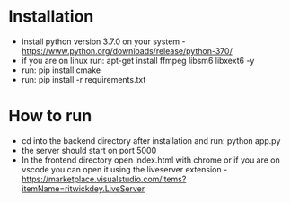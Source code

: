 <h1> Installation </h1>

- install python version 3.7.0 on your system - https://www.python.org/downloads/release/python-370/
- if you are on linux run: apt-get install ffmpeg libsm6 libxext6  -y
- run: pip install cmake
- run: pip install -r requirements.txt

<h1> How to run </h1>

- cd into the backend directory after installation and run: python app.py 
- the server should start on port 5000 
- In the frontend directory open index.html with chrome or if you are on vscode you can open it using the liveserver extension - https://marketplace.visualstudio.com/items?itemName=ritwickdey.LiveServer
